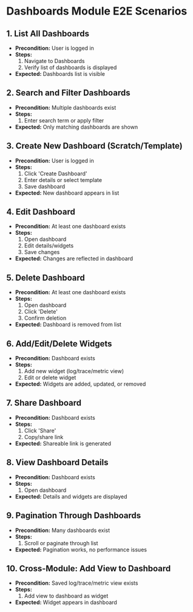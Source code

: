 # Dashboards Module E2E Scenarios

## 1. List All Dashboards

- **Precondition:** User is logged in
- **Steps:**
  1. Navigate to Dashboards
  2. Verify list of dashboards is displayed
- **Expected:** Dashboards list is visible

## 2. Search and Filter Dashboards

- **Precondition:** Multiple dashboards exist
- **Steps:**
  1. Enter search term or apply filter
- **Expected:** Only matching dashboards are shown

## 3. Create New Dashboard (Scratch/Template)

- **Precondition:** User is logged in
- **Steps:**
  1. Click 'Create Dashboard'
  2. Enter details or select template
  3. Save dashboard
- **Expected:** New dashboard appears in list

## 4. Edit Dashboard

- **Precondition:** At least one dashboard exists
- **Steps:**
  1. Open dashboard
  2. Edit details/widgets
  3. Save changes
- **Expected:** Changes are reflected in dashboard

## 5. Delete Dashboard

- **Precondition:** At least one dashboard exists
- **Steps:**
  1. Open dashboard
  2. Click 'Delete'
  3. Confirm deletion
- **Expected:** Dashboard is removed from list

## 6. Add/Edit/Delete Widgets

- **Precondition:** Dashboard exists
- **Steps:**
  1. Add new widget (log/trace/metric view)
  2. Edit or delete widget
- **Expected:** Widgets are added, updated, or removed

## 7. Share Dashboard

- **Precondition:** Dashboard exists
- **Steps:**
  1. Click 'Share'
  2. Copy/share link
- **Expected:** Shareable link is generated

## 8. View Dashboard Details

- **Precondition:** Dashboard exists
- **Steps:**
  1. Open dashboard
- **Expected:** Details and widgets are displayed

## 9. Pagination Through Dashboards

- **Precondition:** Many dashboards exist
- **Steps:**
  1. Scroll or paginate through list
- **Expected:** Pagination works, no performance issues

## 10. Cross-Module: Add View to Dashboard

- **Precondition:** Saved log/trace/metric view exists
- **Steps:**
  1. Add view to dashboard as widget
- **Expected:** Widget appears in dashboard
